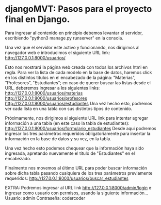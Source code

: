 # djangoMVT: Pasos para el proyecto final en Django.


Para ingresar al contenido en principio debemos levantar el servidor, escribiendo "python3 manage.py runserver" en la consola.


Una vez que el servidor este activo y funcionando, nos dirigimos al navegador web e introducimos el siguiente URL link: http://127.0.0.1:8000/usuarios/


Esto nos mostrará la página web creada con todos los archivos html en regla. Para ver la lista de cada modelo en la base de datos, haremos click en los distintos titulos en el encabezado de la página: "Materias", "Profesores", "Estudiantes"; en caso de querer buscar las listas desde el URL, deberemos ingresar a los siguientes links:
http://127.0.0.1:8000/usuarios/materias
http://127.0.0.1:8000/usuarios/profesores
http://127.0.0.1:8000/usuarios/estudiantes
Una vez hecho esto, podremos ver cada lista en una tabla con sus distintos tipos de contenido.


Próximamente, nos dirigimos al siguiente URL link para intentar agregar información a una tabla (en este caso la tabla de estudiantes): http://127.0.0.1:8000/usuarios/formulario_estudiantes
Desde aqui podremos ingresar los tres parámetros requeridos obligatoriamente para insertar la información en la base de datos y su vez, en la tabla.


Una vez hecho esto podemos chequear que la información haya sido ingresada, apretando nuevamente el titulo de "Estudiantes" en el encabezado.


Finalmente nos movemos al último URL para poder buscar información sobre dicha tabla pasando cualquiera de los tres parámetros previamente requeridos: http://127.0.0.1:8000/usuarios/buscar_estudiantes


EXTRA: Podremos ingresar al URL link http://127.0.0.1:8000/admin/login e ingresar como usuario con permisos, usando la siguiente información...   Usuario: admin    Contraseña: codercoder